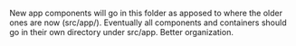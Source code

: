 New app components will go in this folder as apposed to where the older ones are now (src/app/). Eventually all components and containers should go in their own directory under src/app. Better organization.